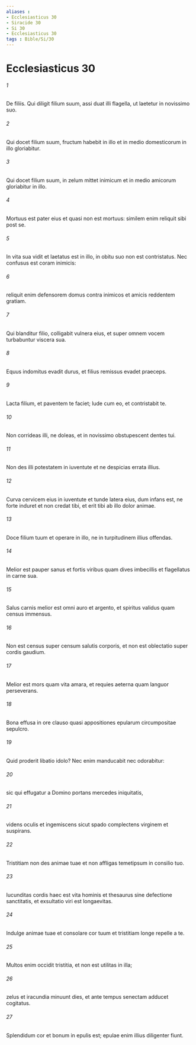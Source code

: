 ```yaml
---
aliases : 
- Ecclesiasticus 30
- Siracide 30
- Si 30
- Ecclesiasticus 30
tags : Bible/Si/30
---
```


# Ecclesiasticus 30

###### 1
De filiis. Qui diligit filium suum, assi duat illi flagella, ut laetetur in novissimo suo.
###### 2
Qui docet filium suum, fructum habebit in illo et in medio domesticorum in illo gloriabitur.
###### 3
Qui docet filium suum, in zelum mittet inimicum et in medio amicorum gloriabitur in illo.
###### 4
Mortuus est pater eius et quasi non est mortuus: similem enim reliquit sibi post se.
###### 5
In vita sua vidit et laetatus est in illo, in obitu suo non est contristatus. Nec confusus est coram inimicis:
###### 6
reliquit enim defensorem domus contra inimicos et amicis reddentem gratiam.
###### 7
Qui blanditur filio, colligabit vulnera eius, et super omnem vocem turbabuntur viscera sua.
###### 8
Equus indomitus evadit durus, et filius remissus evadet praeceps.
###### 9
Lacta filium, et paventem te faciet; lude cum eo, et contristabit te.
###### 10
Non corrideas illi, ne doleas, et in novissimo obstupescent dentes tui.
###### 11
Non des illi potestatem in iuventute et ne despicias errata illius.
###### 12
Curva cervicem eius in iuventute et tunde latera eius, dum infans est, ne forte induret et non credat tibi, et erit tibi ab illo dolor animae.
###### 13
Doce filium tuum et operare in illo, ne in turpitudinem illius offendas.
###### 14
Melior est pauper sanus et fortis viribus quam dives imbecillis et flagellatus in carne sua.
###### 15
Salus carnis melior est omni auro et argento, et spiritus validus quam census immensus.
###### 16
Non est census super censum salutis corporis, et non est oblectatio super cordis gaudium.
###### 17
Melior est mors quam vita amara, et requies aeterna quam languor perseverans.
###### 18
Bona effusa in ore clauso quasi appositiones epularum circumpositae sepulcro.
###### 19
Quid proderit libatio idolo? Nec enim manducabit nec odorabitur:
###### 20
sic qui effugatur a Domino portans mercedes iniquitatis,
###### 21
videns oculis et ingemiscens sicut spado complectens virginem et suspirans.
###### 22
Tristitiam non des animae tuae et non affligas temetipsum in consilio tuo.
###### 23
Iucunditas cordis haec est vita hominis et thesaurus sine defectione sanctitatis, et exsultatio viri est longaevitas.
###### 24
Indulge animae tuae et consolare cor tuum et tristitiam longe repelle a te.
###### 25
Multos enim occidit tristitia, et non est utilitas in illa;
###### 26
zelus et iracundia minuunt dies, et ante tempus senectam adducet cogitatus.
###### 27
Splendidum cor et bonum in epulis est; epulae enim illius diligenter fiunt.
